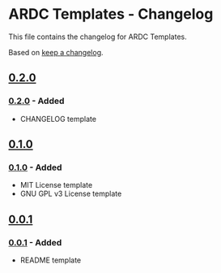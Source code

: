 # ARDC Templates - Changelog

This file contains the changelog for ARDC Templates.

Based on [keep a changelog](https://keepachangelog.com/en/1.0.0/).

<!-- ## [Unreleased] -->

<!-- ### [Unreleased] - Added -->

<!-- ### [Unreleased] - Changed -->

<!-- ### [Unreleased] - Deprecated -->

<!-- ### [Unreleased] - Removed -->

<!-- ### [Unreleased] - Fixed -->

<!-- ### [Unreleased] - Security -->

## [0.2.0]

### [0.2.0] - Added

+ CHANGELOG template

## [0.1.0]

### [0.1.0] - Added

+ MIT License template
+ GNU GPL v3 License template

## [0.0.1]

### [0.0.1] - Added

+ README template

<!-- Links to the Tags, Releases or Branches -->
[Unreleased]:https://github.com/rodolphocastro/ardc-dotnet-templates/tree/master
[0.2.0]: https://github.com/rodolphocastro/ardc-dotnet-templates/tree/0.2.0
[0.1.0]: https://github.com/rodolphocastro/ardc-dotnet-templates/tree/0.1.0
[0.0.1]: https://github.com/rodolphocastro/ardc-dotnet-templates/tree/0.0.1
